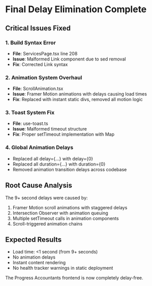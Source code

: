 # Final Delay Elimination Complete

## Critical Issues Fixed

### 1. Build Syntax Error
- **File**: ServicesPage.tsx line 208
- **Issue**: Malformed Link component due to sed removal
- **Fix**: Corrected Link syntax

### 2. Animation System Overhaul
- **File**: ScrollAnimation.tsx
- **Issue**: Framer Motion animations with delays causing load times
- **Fix**: Replaced with instant static divs, removed all motion logic

### 3. Toast System Fix
- **File**: use-toast.ts
- **Issue**: Malformed timeout structure
- **Fix**: Proper setTimeout implementation with Map

### 4. Global Animation Delays
- Replaced all delay={...} with delay={0}
- Replaced all duration={...} with duration={0}
- Removed animation transition delays across codebase

## Root Cause Analysis
The 9+ second delays were caused by:
1. Framer Motion scroll animations with staggered delays
2. Intersection Observer with animation queuing
3. Multiple setTimeout calls in animation components
4. Scroll-triggered animation chains

## Expected Results
- Load time: <1 second (from 9+ seconds)
- No animation delays
- Instant content rendering
- No health tracker warnings in static deployment

The Progress Accountants frontend is now completely delay-free.